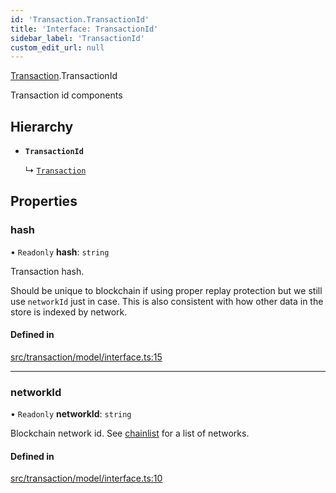 ```yaml
---
id: 'Transaction.TransactionId'
title: 'Interface: TransactionId'
sidebar_label: 'TransactionId'
custom_edit_url: null
---
```


[Transaction](../namespaces/Transaction.md).TransactionId

Transaction id components

## Hierarchy

-   **`TransactionId`**

    ↳ [`Transaction`](Transaction.Transaction-1.md)

## Properties

### hash

• `Readonly` **hash**: `string`

Transaction hash.

Should be unique to blockchain if using proper replay protection but we still use `networkId` just in case.
This is also consistent with how other data in the store is indexed by network.

#### Defined in

[src/transaction/model/interface.ts:15](https://github.com/leovigna/web3-redux/blob/a7bfc9c/src/transaction/model/interface.ts#L15)

---

### networkId

• `Readonly` **networkId**: `string`

Blockchain network id.
See [chainlist](https://chainlist.org/) for a list of networks.

#### Defined in

[src/transaction/model/interface.ts:10](https://github.com/leovigna/web3-redux/blob/a7bfc9c/src/transaction/model/interface.ts#L10)
